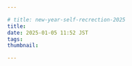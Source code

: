 ```yaml
---

# title: new-year-self-recrection-2025
title:
date: 2025-01-05 11:52 JST
tags: 
thumbnail:

---
```



